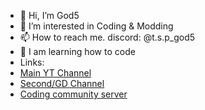 - 👋 Hi, I’m God5
- 👀 I’m interested in Coding & Modding
- 📫 How to reach me. discord: @t.s.p_god5
- 🎉 I am learning how to code
- Links:
- [Main YT Channel](https://www.youtube.com/channel/UCrZ-CpZUyCPDp9psf0dPzSA)
- [Second/GD Channel](https://www.youtube.com/channel/UCFIpm-qCBB486ujDgjheuGA)
- [Coding community server](https://discord.gg/qh3wKwXKmD)
